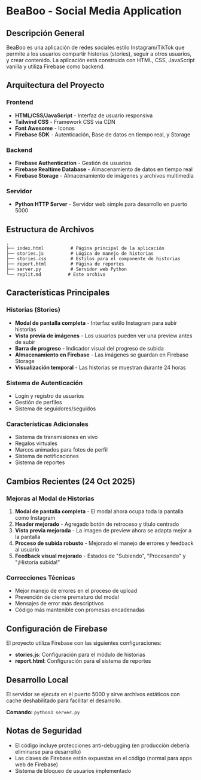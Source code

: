 # BeaBoo - Social Media Application

## Descripción General
BeaBoo es una aplicación de redes sociales estilo Instagram/TikTok que permite a los usuarios compartir historias (stories), seguir a otros usuarios, y crear contenido. La aplicación está construida con HTML, CSS, JavaScript vanilla y utiliza Firebase como backend.

## Arquitectura del Proyecto

### Frontend
- **HTML/CSS/JavaScript** - Interfaz de usuario responsiva
- **Tailwind CSS** - Framework CSS via CDN
- **Font Awesome** - Iconos
- **Firebase SDK** - Autenticación, Base de datos en tiempo real, y Storage

### Backend
- **Firebase Authentication** - Gestión de usuarios
- **Firebase Realtime Database** - Almacenamiento de datos en tiempo real
- **Firebase Storage** - Almacenamiento de imágenes y archivos multimedia

### Servidor
- **Python HTTP Server** - Servidor web simple para desarrollo en puerto 5000

## Estructura de Archivos
```
.
├── index.html          # Página principal de la aplicación
├── stories.js          # Lógica de manejo de historias
├── stories.css         # Estilos para el componente de historias
├── report.html         # Página de reportes
├── server.py           # Servidor web Python
└── replit.md          # Este archivo
```

## Características Principales

### Historias (Stories)
- **Modal de pantalla completa** - Interfaz estilo Instagram para subir historias
- **Vista previa de imágenes** - Los usuarios pueden ver una preview antes de subir
- **Barra de progreso** - Indicador visual del progreso de subida
- **Almacenamiento en Firebase** - Las imágenes se guardan en Firebase Storage
- **Visualización temporal** - Las historias se muestran durante 24 horas

### Sistema de Autenticación
- Login y registro de usuarios
- Gestión de perfiles
- Sistema de seguidores/seguidos

### Características Adicionales
- Sistema de transmisiones en vivo
- Regalos virtuales
- Marcos animados para fotos de perfil
- Sistema de notificaciones
- Sistema de reportes

## Cambios Recientes (24 Oct 2025)

### Mejoras al Modal de Historias
1. **Modal de pantalla completa** - El modal ahora ocupa toda la pantalla como Instagram
2. **Header mejorado** - Agregado botón de retroceso y título centrado
3. **Vista previa mejorada** - La imagen de preview ahora se adapta mejor a la pantalla
4. **Proceso de subida robusto** - Mejorado el manejo de errores y feedback al usuario
5. **Feedback visual mejorado** - Estados de "Subiendo", "Procesando" y "¡Historia subida!"

### Correcciones Técnicas
- Mejor manejo de errores en el proceso de upload
- Prevención de cierre prematuro del modal
- Mensajes de error más descriptivos
- Código más mantenible con promesas encadenadas

## Configuración de Firebase
El proyecto utiliza Firebase con las siguientes configuraciones:
- **stories.js**: Configuración para el módulo de historias
- **report.html**: Configuración para el sistema de reportes

## Desarrollo Local
El servidor se ejecuta en el puerto 5000 y sirve archivos estáticos con cache deshabilitado para facilitar el desarrollo.

**Comando:** `python3 server.py`

## Notas de Seguridad
- El código incluye protecciones anti-debugging (en producción debería eliminarse para desarrollo)
- Las claves de Firebase están expuestas en el código (normal para apps web de Firebase)
- Sistema de bloqueo de usuarios implementado
